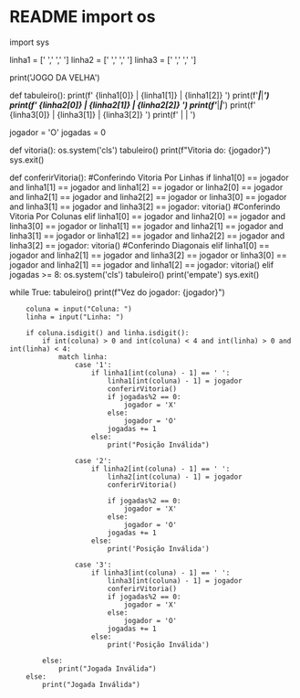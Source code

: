 # README import os
import sys
 
linha1 =  [' ',' ',' ']
linha2 =  [' ',' ',' ']
linha3 =  [' ',' ',' ']
 
print('JOGO DA VELHA')
 
def tabuleiro():
    print(f' {linha1[0]} | {linha1[1]} | {linha1[2]} ')
    print(f'___|___|___')
    print(f' {linha2[0]} | {linha2[1]} | {linha2[2]} ')
    print(f'___|___|___')
    print(f' {linha3[0]} | {linha3[1]} | {linha3[2]} ')
    print(f'   |   |   ')
 
jogador = 'O'
jogadas = 0
 
def vitoria():
    os.system('cls')
    tabuleiro()
    print(f"Vitoria do: {jogador}")
    sys.exit()
 
def conferirVitoria():
        #Conferindo Vitoria Por Linhas
        if linha1[0] == jogador and linha1[1] == jogador and linha1[2] == jogador or linha2[0] == jogador and linha2[1] == jogador and linha2[2] == jogador or linha3[0] == jogador and linha3[1] == jogador and linha3[2] == jogador:
            vitoria()
        #Conferindo Vitoria Por Colunas
        elif linha1[0] == jogador and linha2[0] == jogador and linha3[0] == jogador or linha1[1] == jogador and linha2[1] == jogador and linha3[1] == jogador or linha1[2] == jogador and linha2[2] == jogador and linha3[2] == jogador:
            vitoria()
        #Conferindo Diagonais
        elif linha1[0] == jogador and linha2[1] == jogador and linha3[2] == jogador or linha3[0] == jogador and linha2[1] == jogador and linha1[2] == jogador:
            vitoria()
        elif jogadas >= 8:
          os.system('cls')
          tabuleiro()
          print('empate')
          sys.exit()
 
while True:
        tabuleiro()
        print(f"Vez do jogador: {jogador}")
 
        coluna = input("Coluna: ")
        linha = input("Linha: ")
 
        if coluna.isdigit() and linha.isdigit():
            if int(coluna) > 0 and int(coluna) < 4 and int(linha) > 0 and int(linha) < 4:
                match linha:
                    case '1':
                        if linha1[int(coluna) - 1] == ' ':
                            linha1[int(coluna) - 1] = jogador
                            conferirVitoria()
                            if jogadas%2 == 0:
                                jogador = 'X'
                            else:
                                jogador = 'O'
                            jogadas += 1
                        else:
                            print("Posição Inválida")
 
                    case '2':
                        if linha2[int(coluna) - 1] == ' ':
                            linha2[int(coluna) - 1] = jogador
                            conferirVitoria()
                                                 
                            if jogadas%2 == 0:
                                jogador = 'X'
                            else:
                                jogador = 'O'
                            jogadas += 1
                        else:
                            print('Posição Inválida')
 
                    case '3':
                        if linha3[int(coluna) - 1] == ' ':
                            linha3[int(coluna) - 1] = jogador
                            conferirVitoria()
                            if jogadas%2 == 0:
                                jogador = 'X'
                            else:
                                jogador = 'O'
                            jogadas += 1
                        else:
                            print('Posição Inválida')          
           
            else:
                print("Jogada Inválida")
        else:
            print("Jogada Inválida")
